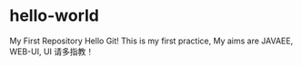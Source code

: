 # hello-world
My First Repository
  Hello Git! This is my first practice, My aims are JAVAEE, WEB-UI, UI
  请多指教！
